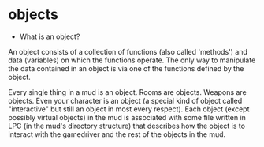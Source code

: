 # objects

- What is an object?

An object consists of a collection of functions (also called 'methods')
and data (variables) on which the functions operate. The only way to
manipulate the data contained in an object is via one of the functions
defined by the object.

Every single thing in a mud is an object. Rooms are objects. Weapons
are objects. Even your character is an object (a special kind of object
called "interactive" but still an object in most every respect). Each
object (except possibly virtual objects) in the mud is associated with
some file written in LPC (in the mud's directory structure) that describes
how the object is to interact with the gamedriver and the rest of the objects
in the mud.
